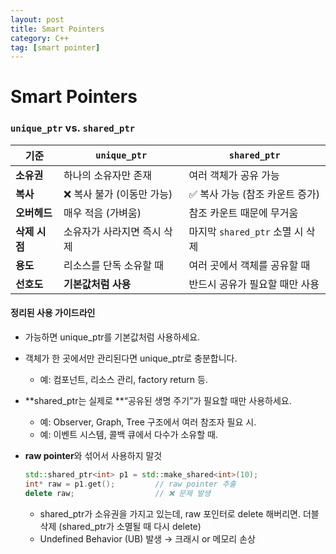 ```yaml
---
layout: post
title: Smart Pointers
category: C++
tag: [smart pointer]
---
```


# Smart Pointers




### `unique_ptr` vs. `shared_ptr`

| 기준        | `unique_ptr`     | `shared_ptr`             |
| --------- | ---------------- | ------------------------ |
| **소유권**   | 하나의 소유자만 존재      | 여러 객체가 공유 가능             |
| **복사**    | ❌ 복사 불가 (이동만 가능) | ✅ 복사 가능 (참조 카운트 증가)      |
| **오버헤드**  | 매우 적음 (가벼움)      | 참조 카운트 때문에 무거움           |
| **삭제 시점** | 소유자가 사라지면 즉시 삭제  | 마지막 `shared_ptr` 소멸 시 삭제 |
| **용도**    | 리소스를 단독 소유할 때    | 여러 곳에서 객체를 공유할 때         |
| **선호도**   | **기본값처럼 사용**     | 반드시 공유가 필요할 때만 사용        |


#### 정리된 사용 가이드라인
* 가능하면 unique_ptr를 기본값처럼 사용하세요.

* 객체가 한 곳에서만 관리된다면 unique_ptr로 충분합니다.

    * 예: 컴포넌트, 리소스 관리, factory return 등.

* **shared_ptr는 실제로 **“공유된 생명 주기”가 필요할 때만 사용하세요.

    * 예: Observer, Graph, Tree 구조에서 여러 참조자 필요 시.
    * 예: 이벤트 시스템, 콜백 큐에서 다수가 소유할 때.

* **raw pointer**와 섞어서 사용하지 말것

    ```cpp
    std::shared_ptr<int> p1 = std::make_shared<int>(10);
    int* raw = p1.get();         // raw pointer 추출
    delete raw;                  // ❌ 문제 발생
    ```

    * shared_ptr가 소유권을 가지고 있는데, raw 포인터로 delete 해버리면. 더블 삭제 (shared_ptr가 소멸될 때 다시 delete)
    * Undefined Behavior (UB) 발생 → 크래시 or 메모리 손상

